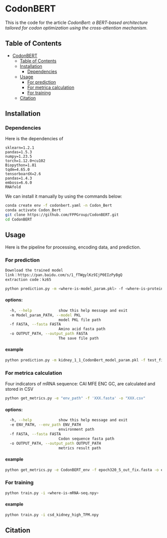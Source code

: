 # CodonBERT

This is the code for the article _CodonBert: a BERT-based architecture tailored for codon optimization using the cross-attention mechanism_.


## Table of Contents

- [CodonBERT](#codonbert)
  - [Table of Contents](#table-of-contents)
  - [Installation](#installation)
    - [Dependencies](#dependencies)
  - [Usage](#usage)
    - [For prediction](#for-prediction)
    - [For metrica calculation](#for-metrica-calculation)
    - [For training](#for-training)
  - [Citation](#citation)


## Installation

### Dependencies

Here is the dependencies of 
```
sklearn=1.2.1
pandas=1.5.3
numpy=1.23.5
torch=1.12.0+cu102
Biopython=1.81
tqdm=4.65.0
tensorboardX=2.6
pandas=1.4.3
emboss=6.6.0
RNAfold
```

We can install it manually by using the commands below:
```bash
conda create env -f codonbert.yaml -n Codon_Bert
conda activate Codon_Bert
git clone https://github.com/FPPGroup/CodonBERT.git
cd CodonBERT
```

## Usage
Here is the pipeline for processing, encoding data, and prediction.


### For prediction
```bash
Download the trained model
link：https://pan.baidu.com/s/1_fTWgylKz9IjP0EIzPyBgQ 
extraction code：kz65
```
```bash
python prediction.py -m <where-is-model_param.pkl> -f <where-is-protein.fasta> -o <target-dir-to-out.fasta>
```
#### options:

```bash
  -h, --help            show this help message and exit
  -m Model_param_PATH, --model PKL
                        model PKL file path
  -f FASTA, --fasta FASTA
                        Amino acid fasta path
  -o OUTPUT_PATH, --output_path FASTA
                        The save file path
```
#### example
```bash
python prediction.py -m kidney_1_1_CodonBert_model_param.pkl -f test_five.fasta -o result_data/test_five_result.fasta
```
### For metrica calculation
Four indicators of mRNA sequence: CAI MFE ENC GC, are calculated and stored in CSV
```bash
python get_metrics.py -e "env_path" -f 'XXX.fasta' -o "XXX.csv"
```
#### options:

```bash
  -h, --help            show this help message and exit
  -e ENV_PATH, --env_path ENV_PATH
                        environment path
  -f FASTA, --fasta FASTA
                        Codon sequence fasta path
  -o OUTPUT_PATH, --output_path OUTPUT_PATH
                        metrics result path
```

#### example
```bash
python get_metrics.py -e CodonBERT_env -f epoch320_5_out_fix.fasta -o epoch320_5_out_fix_result.csv
```

### For training
```bash
python train.py -i <where-is-mRNA-seq.npy> 
```
#### example
```bash
python train.py -i csd_kidney_high_TPM.npy
```


## Citation


                        


